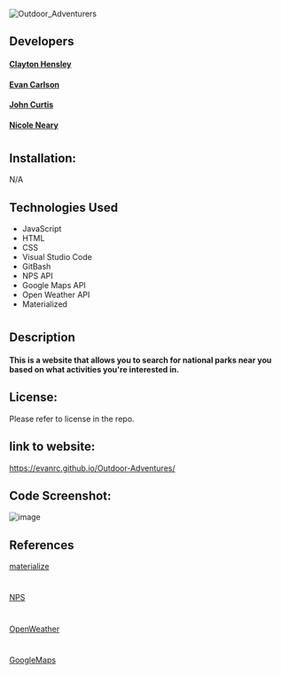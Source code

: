 ![Outdoor_Adventurers](https://github.com/EvanRC/Outdoor-Adventures/assets/124648885/c083f247-e1fc-4df1-9fbb-c8785d8a01f7)

## Developers

#### [Clayton Hensley](https://github.com/chensley8)
#### [Evan Carlson](https://github.com/EvanRC)
#### [John Curtis](https://github.com/t4-k1/)
#### [Nicole Neary](https://github.com/nicolemneary)
#
## Installation:
N/A

## Technologies Used

* JavaScript
* HTML
* CSS
* Visual Studio Code
* GitBash
* NPS API
* Google Maps API
* Open Weather API
* Materialized
#
## Description
#### This is a website that allows you to search for national parks near you based on what activities you're interested in.

## License:
Please refer to license in the repo.

## link to website:
https://evanrc.github.io/Outdoor-Adventures/


## Code Screenshot:
![image](https://github.com/EvanRC/Outdoor-Adventures/assets/124648885/3e99253f-7373-4a95-83b8-34eba7a35ee1)



## References
[materialize](https://materializecss.com/)
#
[NPS](https://www.nps.gov/subjects/developer/api-documentation.htm)
#
[OpenWeather](https://openweathermap.org/api)
#
[GoogleMaps](https://developers.google.com/maps)
